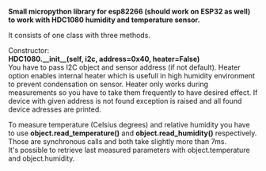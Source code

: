 **Small micropython library for esp82266 (should work on ESP32 as well) to work with HDC1080 humidity and temperature sensor.**

It consists of one class with three methods.

Constructor:<br />
**HDC1080.\_\_init\_\_(self, i2c, address=0x40, heater=False)**<br />
You have to pass I2C object and sensor address (if not default). Heater option enables internal heater which is usefull in high humidity environment to prevent condensation on sensor. Heater only works during measurements so you have to take them frequently to have desired effect. If device with given address is not found exception is raised and all found device adresses are printed.

To measure temperature (Celsius degrees) and relative humidity you have to use **object.read_temperature()** and **object.read_humidity()** respectively. Those are synchronous calls and both take slightly more than 7ms. <br />
It's possible to retrieve last measured parameters with object.temperature and object.humidity.
